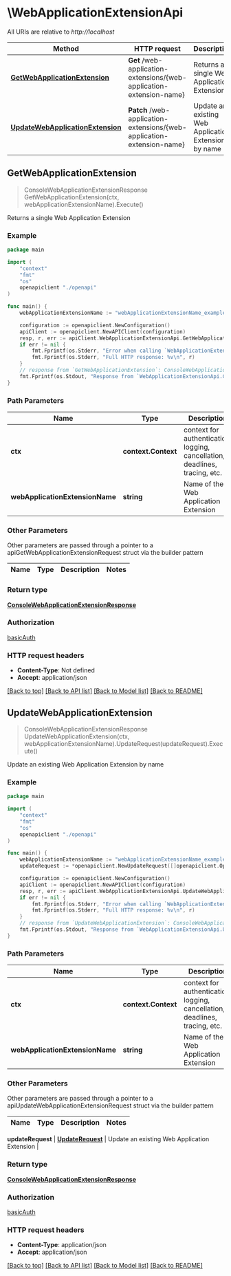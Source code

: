 # \WebApplicationExtensionApi

All URIs are relative to *http://localhost*

Method | HTTP request | Description
------------- | ------------- | -------------
[**GetWebApplicationExtension**](WebApplicationExtensionApi.md#GetWebApplicationExtension) | **Get** /web-application-extensions/{web-application-extension-name} | Returns a single Web Application Extension
[**UpdateWebApplicationExtension**](WebApplicationExtensionApi.md#UpdateWebApplicationExtension) | **Patch** /web-application-extensions/{web-application-extension-name} | Update an existing Web Application Extension by name



## GetWebApplicationExtension

> ConsoleWebApplicationExtensionResponse GetWebApplicationExtension(ctx, webApplicationExtensionName).Execute()

Returns a single Web Application Extension

### Example

```go
package main

import (
    "context"
    "fmt"
    "os"
    openapiclient "./openapi"
)

func main() {
    webApplicationExtensionName := "webApplicationExtensionName_example" // string | Name of the Web Application Extension

    configuration := openapiclient.NewConfiguration()
    apiClient := openapiclient.NewAPIClient(configuration)
    resp, r, err := apiClient.WebApplicationExtensionApi.GetWebApplicationExtension(context.Background(), webApplicationExtensionName).Execute()
    if err != nil {
        fmt.Fprintf(os.Stderr, "Error when calling `WebApplicationExtensionApi.GetWebApplicationExtension``: %v\n", err)
        fmt.Fprintf(os.Stderr, "Full HTTP response: %v\n", r)
    }
    // response from `GetWebApplicationExtension`: ConsoleWebApplicationExtensionResponse
    fmt.Fprintf(os.Stdout, "Response from `WebApplicationExtensionApi.GetWebApplicationExtension`: %v\n", resp)
}
```

### Path Parameters


Name | Type | Description  | Notes
------------- | ------------- | ------------- | -------------
**ctx** | **context.Context** | context for authentication, logging, cancellation, deadlines, tracing, etc.
**webApplicationExtensionName** | **string** | Name of the Web Application Extension | 

### Other Parameters

Other parameters are passed through a pointer to a apiGetWebApplicationExtensionRequest struct via the builder pattern


Name | Type | Description  | Notes
------------- | ------------- | ------------- | -------------


### Return type

[**ConsoleWebApplicationExtensionResponse**](ConsoleWebApplicationExtensionResponse.md)

### Authorization

[basicAuth](../README.md#basicAuth)

### HTTP request headers

- **Content-Type**: Not defined
- **Accept**: application/json

[[Back to top]](#) [[Back to API list]](../README.md#documentation-for-api-endpoints)
[[Back to Model list]](../README.md#documentation-for-models)
[[Back to README]](../README.md)


## UpdateWebApplicationExtension

> ConsoleWebApplicationExtensionResponse UpdateWebApplicationExtension(ctx, webApplicationExtensionName).UpdateRequest(updateRequest).Execute()

Update an existing Web Application Extension by name

### Example

```go
package main

import (
    "context"
    "fmt"
    "os"
    openapiclient "./openapi"
)

func main() {
    webApplicationExtensionName := "webApplicationExtensionName_example" // string | Name of the Web Application Extension
    updateRequest := *openapiclient.NewUpdateRequest([]openapiclient.Operation{*openapiclient.NewOperation(openapiclient.EnumOperation("add"), "Path_example")}) // UpdateRequest | Update an existing Web Application Extension

    configuration := openapiclient.NewConfiguration()
    apiClient := openapiclient.NewAPIClient(configuration)
    resp, r, err := apiClient.WebApplicationExtensionApi.UpdateWebApplicationExtension(context.Background(), webApplicationExtensionName).UpdateRequest(updateRequest).Execute()
    if err != nil {
        fmt.Fprintf(os.Stderr, "Error when calling `WebApplicationExtensionApi.UpdateWebApplicationExtension``: %v\n", err)
        fmt.Fprintf(os.Stderr, "Full HTTP response: %v\n", r)
    }
    // response from `UpdateWebApplicationExtension`: ConsoleWebApplicationExtensionResponse
    fmt.Fprintf(os.Stdout, "Response from `WebApplicationExtensionApi.UpdateWebApplicationExtension`: %v\n", resp)
}
```

### Path Parameters


Name | Type | Description  | Notes
------------- | ------------- | ------------- | -------------
**ctx** | **context.Context** | context for authentication, logging, cancellation, deadlines, tracing, etc.
**webApplicationExtensionName** | **string** | Name of the Web Application Extension | 

### Other Parameters

Other parameters are passed through a pointer to a apiUpdateWebApplicationExtensionRequest struct via the builder pattern


Name | Type | Description  | Notes
------------- | ------------- | ------------- | -------------

 **updateRequest** | [**UpdateRequest**](UpdateRequest.md) | Update an existing Web Application Extension | 

### Return type

[**ConsoleWebApplicationExtensionResponse**](ConsoleWebApplicationExtensionResponse.md)

### Authorization

[basicAuth](../README.md#basicAuth)

### HTTP request headers

- **Content-Type**: application/json
- **Accept**: application/json

[[Back to top]](#) [[Back to API list]](../README.md#documentation-for-api-endpoints)
[[Back to Model list]](../README.md#documentation-for-models)
[[Back to README]](../README.md)

